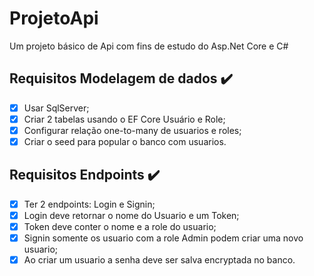 # ProjetoApi

Um projeto básico de Api com fins de estudo do Asp.Net Core e C#

## Requisitos Modelagem de dados :heavy_check_mark:
- [x] Usar SqlServer;
- [x] Criar 2 tabelas usando o EF Core Usuário e Role;
- [x] Configurar relação one-to-many de usuarios e roles;
- [x] Criar o seed para popular o banco com usuarios.  

## Requisitos Endpoints :heavy_check_mark:
- [x] Ter 2 endpoints: Login e Signin;
- [x] Login deve retornar o nome do Usuario e um Token;
- [x] Token deve conter o nome e a role do usuario;
- [x] Signin somente os usuario com a role Admin podem criar uma novo usuario;
- [x] Ao criar um usuario a senha deve ser salva encryptada no banco.
